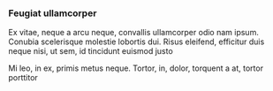 ### Feugiat ullamcorper

Ex vitae, neque a arcu neque, convallis ullamcorper odio nam ipsum. Conubia scelerisque molestie lobortis dui. Risus eleifend, efficitur duis neque nisi, ut sem, id tincidunt euismod justo

Mi leo, in ex, primis metus neque. Tortor, in, dolor, torquent a at, tortor porttitor



